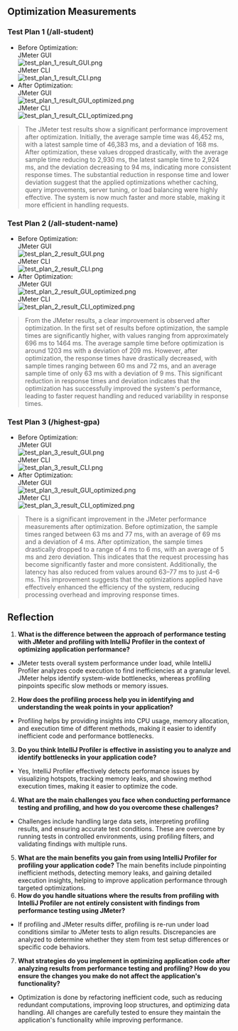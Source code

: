 ## Optimization Measurements  
### Test Plan 1 (/all-student)
* Before Optimization:  
  JMeter GUI  
  ![test_plan_1_result_GUI.png](optimization/result/test_plan_1_result_GUI.png)  
  JMeter CLI  
  ![test_plan_1_result_CLI.png](optimization/result/test_plan_1_result_CLI.png)  
* After Optimization:  
  JMeter GUI  
  ![test_plan_1_result_GUI_optimized.png](optimization/result/test_plan_1_result_GUI_optimized.png)  
  JMeter CLI  
  ![test_plan_1_result_CLI_optimized.png](optimization/result/test_plan_1_result_CLI_optimized.png)  
> The JMeter test results show a significant performance improvement after optimization. Initially, the average sample time was 46,452 ms, with a latest sample time of 46,383 ms, and a deviation of 168 ms. After optimization, these values dropped drastically, with the average sample time reducing to 2,930 ms, the latest sample time to 2,924 ms, and the deviation decreasing to 94 ms, indicating more consistent response times. The substantial reduction in response time and lower deviation suggest that the applied optimizations whether caching, query improvements, server tuning, or load balancing were highly effective. The system is now much faster and more stable, making it more efficient in handling requests.

### Test Plan 2 (/all-student-name)
* Before Optimization:  
  JMeter GUI  
  ![test_plan_2_result_GUI.png](optimization/result/test_plan_2_result_GUI.png)  
  JMeter CLI  
  ![test_plan_2_result_CLI.png](optimization/result/test_plan_2_result_CLI.png)  
* After Optimization:  
  JMeter GUI  
  ![test_plan_2_result_GUI_optimized.png](optimization/result/test_plan_2_result_GUI_optimized.png)  
  JMeter CLI  
  ![test_plan_2_result_CLI_optimized.png](optimization/result/test_plan_2_result_CLI_optimized.png)  
> From the JMeter results, a clear improvement is observed after optimization. In the first set of results before optimization, the sample times are significantly higher, with values ranging from approximately 696 ms to 1464 ms. The average sample time before optimization is around 1203 ms with a deviation of 209 ms. However, after optimization, the response times have drastically decreased, with sample times ranging between 60 ms and 72 ms, and an average sample time of only 63 ms with a deviation of 9 ms. This significant reduction in response times and deviation indicates that the optimization has successfully improved the system's performance, leading to faster request handling and reduced variability in response times.

### Test Plan 3 (/highest-gpa)
* Before Optimization:  
  JMeter GUI  
  ![test_plan_3_result_GUI.png](optimization/result/test_plan_3_result_GUI.png)  
  JMeter CLI  
  ![test_plan_3_result_CLI.png](optimization/result/test_plan_3_result_CLI.png)  
* After Optimization:  
  JMeter GUI  
  ![test_plan_3_result_GUI_optimized.png](optimization/result/test_plan_3_result_GUI_optimized.png)  
  JMeter CLI  
  ![test_plan_3_result_CLI_optimized.png](optimization/result/test_plan_3_result_CLI_optimized.png)  
> There is a significant improvement in the JMeter performance measurements after optimization. Before optimization, the sample times ranged between 63 ms and 77 ms, with an average of 69 ms and a deviation of 4 ms. After optimization, the sample times drastically dropped to a range of 4 ms to 6 ms, with an average of 5 ms and zero deviation. This indicates that the request processing has become significantly faster and more consistent. Additionally, the latency has also reduced from values around 63–77 ms to just 4–6 ms. This improvement suggests that the optimizations applied have effectively enhanced the efficiency of the system, reducing processing overhead and improving response times.

## Reflection
1. **What is the difference between the approach of performance testing with JMeter and profiling with IntelliJ Profiler in the context of optimizing application performance?**
* JMeter tests overall system performance under load, while IntelliJ Profiler analyzes code execution to find inefficiencies at a granular level. JMeter helps identify system-wide bottlenecks, whereas profiling pinpoints specific slow methods or memory issues.  
2. **How does the profiling process help you in identifying and understanding the weak points in your application?**
* Profiling helps by providing insights into CPU usage, memory allocation, and execution time of different methods, making it easier to identify inefficient code and performance bottlenecks.
3. **Do you think IntelliJ Profiler is effective in assisting you to analyze and identify bottlenecks in your application code?**
* Yes, IntelliJ Profiler effectively detects performance issues by visualizing hotspots, tracking memory leaks, and showing method execution times, making it easier to optimize the code.
4. **What are the main challenges you face when conducting performance testing and profiling, and how do you overcome these challenges?**
* Challenges include handling large data sets, interpreting profiling results, and ensuring accurate test conditions. These are overcome by running tests in controlled environments, using profiling filters, and validating findings with multiple runs.
5. **What are the main benefits you gain from using IntelliJ Profiler for profiling your application code?**
The main benefits include pinpointing inefficient methods, detecting memory leaks, and gaining detailed execution insights, helping to improve application performance through targeted optimizations.
6. **How do you handle situations where the results from profiling with IntelliJ Profiler are not entirely consistent with findings from performance testing using JMeter?**
* If profiling and JMeter results differ, profiling is re-run under load conditions similar to JMeter tests to align results. Discrepancies are analyzed to determine whether they stem from test setup differences or specific code behaviors.
7. **What strategies do you implement in optimizing application code after analyzing results from performance testing and profiling? How do you ensure the changes you make do not affect the application's functionality?**
* Optimization is done by refactoring inefficient code, such as reducing redundant computations, improving loop structures, and optimizing data handling. All changes are carefully tested to ensure they maintain the application's functionality while improving performance.